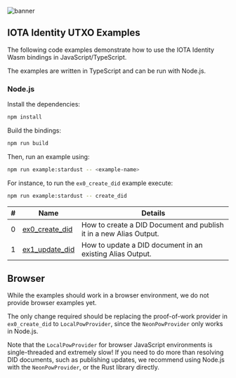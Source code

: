 ![banner](./../../../.meta/identity_banner.png)


## IOTA Identity UTXO Examples

The following code examples demonstrate how to use the IOTA Identity Wasm bindings in JavaScript/TypeScript.

The examples are written in TypeScript and can be run with Node.js.

### Node.js

Install the dependencies:
```bash
npm install
```

Build the bindings:
```bash
npm run build
```

Then, run an example using:
```bash
npm run example:stardust -- <example-name>
```

For instance, to run the `ex0_create_did` example execute:
```bash
npm run example:stardust -- create_did
```

| #   | Name                                    | Details                                                            |
|-----|-----------------------------------------|--------------------------------------------------------------------|
| 0   | [ex0_create_did](src/ex0_create_did.ts) | How to create a DID Document and publish it in a new Alias Output. |
| 1   | [ex1_update_did](src/ex1_update_did.ts) | How to update a DID document in an existing Alias Output.          |

## Browser

While the examples should work in a browser environment, we do not provide browser examples yet.

The only change required should be replacing the proof-of-work provider in `ex0_create_did` to `LocalPowProvider`, since the `NeonPowProvider` only works in Node.js. 

Note that the `LocalPowProvider` for browser JavaScript environments is single-threaded and extremely slow! If you need to do more than resolving DID documents, such as publishing updates, we recommend using Node.js with the `NeonPowProvider`, or the Rust library directly. 
